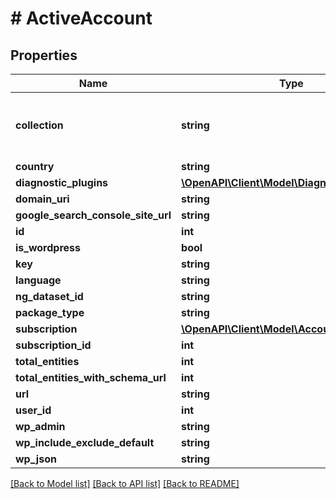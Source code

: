 # # ActiveAccount

## Properties

Name | Type | Description | Notes
------------ | ------------- | ------------- | -------------
**collection** | **string** | The collection hosting the Knowledge Graph. | [optional] [default to 'entity']
**country** | **string** |  | [optional]
**diagnostic_plugins** | [**\OpenAPI\Client\Model\DiagnosticPlugin[]**](DiagnosticPlugin.md) |  | [optional]
**domain_uri** | **string** |  | [optional]
**google_search_console_site_url** | **string** |  | [optional]
**id** | **int** |  | [optional]
**is_wordpress** | **bool** |  | [optional]
**key** | **string** |  | [optional]
**language** | **string** |  | [optional]
**ng_dataset_id** | **string** |  | [optional]
**package_type** | **string** |  | [optional]
**subscription** | [**\OpenAPI\Client\Model\AccountSubscription**](AccountSubscription.md) |  | [optional]
**subscription_id** | **int** |  | [optional]
**total_entities** | **int** |  | [optional]
**total_entities_with_schema_url** | **int** |  | [optional]
**url** | **string** |  | [optional]
**user_id** | **int** |  | [optional]
**wp_admin** | **string** |  | [optional]
**wp_include_exclude_default** | **string** |  | [optional]
**wp_json** | **string** |  | [optional]

[[Back to Model list]](../../README.md#models) [[Back to API list]](../../README.md#endpoints) [[Back to README]](../../README.md)
